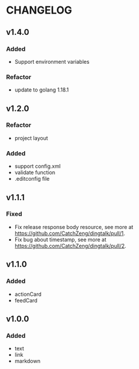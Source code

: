 # CHANGELOG

## v1.4.0

### Added

- Support environment variables

### Refactor

- update to golang 1.18.1

## v1.2.0

### Refactor

- project layout

### Added

- support config.xml
- validate function
- .editconfig file

## v1.1.1

### Fixed

- Fix release response body resource, see more at <https://github.com/CatchZeng/dingtalk/pull/1>.
- Fix bug about timestamp, see more at <https://github.com/CatchZeng/dingtalk/pull/2>.

## v1.1.0

### Added

- actionCard
- feedCard

## v1.0.0

### Added

- text
- link
- markdown
